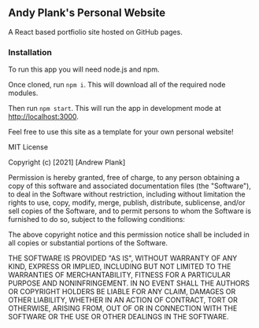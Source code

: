 ## Andy Plank's Personal Website
A React based portfiolio site hosted on GitHub pages.

### Installation

To run this app you will need node.js and npm.

Once cloned, run `npm i`.
This will download all of the required node modules.

Then run `npm start`.
This will run the app in development mode at [http://localhost:3000](http://localhost:3000).

Feel free to use this site as a template for your own personal website!

MIT License

Copyright (c) [2021] [Andrew Plank]

Permission is hereby granted, free of charge, to any person obtaining a copy
of this software and associated documentation files (the "Software"), to deal
in the Software without restriction, including without limitation the rights
to use, copy, modify, merge, publish, distribute, sublicense, and/or sell
copies of the Software, and to permit persons to whom the Software is
furnished to do so, subject to the following conditions:

The above copyright notice and this permission notice shall be included in all
copies or substantial portions of the Software.

THE SOFTWARE IS PROVIDED "AS IS", WITHOUT WARRANTY OF ANY KIND, EXPRESS OR
IMPLIED, INCLUDING BUT NOT LIMITED TO THE WARRANTIES OF MERCHANTABILITY,
FITNESS FOR A PARTICULAR PURPOSE AND NONINFRINGEMENT. IN NO EVENT SHALL THE
AUTHORS OR COPYRIGHT HOLDERS BE LIABLE FOR ANY CLAIM, DAMAGES OR OTHER
LIABILITY, WHETHER IN AN ACTION OF CONTRACT, TORT OR OTHERWISE, ARISING FROM,
OUT OF OR IN CONNECTION WITH THE SOFTWARE OR THE USE OR OTHER DEALINGS IN THE
SOFTWARE.
